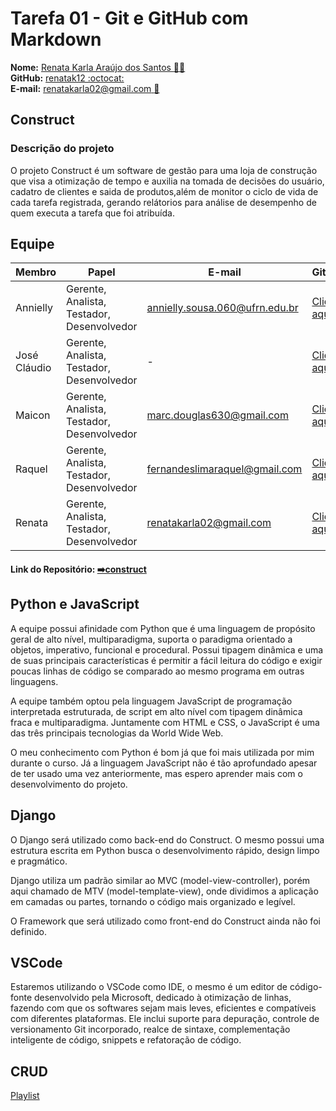 # Tarefa 01 - Git e GitHub com Markdown

**Nome:** [Renata Karla Araújo dos Santos :woman_technologist:](http://lattes.cnpq.br/4286250622494169)  
**GitHub:** [renatak12 :octocat:](https://github.com/renatak12)  
**E-mail:** [renatakarla02@gmail.com :email:](http://renatakarla02@gmail.com)

## Construct

### Descrição do projeto

O projeto Construct é um software de gestão para uma loja de construção que visa a otimização de tempo e auxilia na tomada de decisões do usuário, cadatro de clientes e saida de produtos,além de monitor o ciclo de vida de cada tarefa registrada, gerando relátorios para análise de desempenho de quem executa a tarefa que foi atribuída.

## Equipe

| Membro    | Papel                                      | E-mail                      | GitHub                                                     |
| --------- | ------------------------------------------ | --------------------------- | ---------------------------------------------------------- |
| Annielly | Gerente, Analista, Testador, Desenvolvedor | annielly.sousa.060@ufrn.edu.br | [Clique aqui](https://github.com/Anniellyfs)        |
| José Cláudio   | Gerente, Analista, Testador, Desenvolvedor |  -  | [Clique aqui](https://github.com/ZeClaudio-Jr)   |
| Maicon   | Gerente, Analista, Testador, Desenvolvedor | marc.douglas630@gmail.com | [Clique aqui](https://github.com/mdouglas630) |
| Raquel      | Gerente, Analista, Testador, Desenvolvedor | fernandeslimaraquel@gmail.com           | [Clique aqui](https://github.com/fernandesraquel)       |
| Renata      | Gerente, Analista, Testador, Desenvolvedor | renatakarla02@gmail.com | [Clique aqui](https://github.com/renatak12)       |

#### Link do Repositório: [➡️construct]()

## Python e JavaScript

A equipe possui afinidade com Python que é uma linguagem de propósito geral de alto nível, multiparadigma, suporta o paradigma orientado a objetos, imperativo, funcional e procedural. Possui tipagem dinâmica e uma de suas principais características é permitir a fácil leitura do código e exigir poucas linhas de código se comparado ao mesmo programa em outras linguagens.

A equipe também optou pela linguagem JavaScript de programação interpretada estruturada, de script em alto nível com tipagem dinâmica fraca e multiparadigma. Juntamente com HTML e CSS, o JavaScript é uma das três principais tecnologias da World Wide Web.

O meu conhecimento com Python é bom já que foi mais utilizada por mim durante o curso. Já a linguagem JavaScript não é tão aprofundado apesar de ter usado uma vez anteriormente, mas espero aprender mais com o desenvolvimento do projeto.
## Django 

 O Django será utilizado como back-end do Construct. O mesmo possui uma estrutura escrita em Python busca o desenvolvimento rápido, design limpo e pragmático.

Django utiliza um padrão similar ao MVC (model-view-controller), porém aqui chamado de MTV (model-template-view), onde dividimos a aplicação em camadas ou partes, tornando o código mais organizado e legível.

O Framework que será utilizado como front-end do Construct ainda não foi definido.

## VSCode

Estaremos utilizando o VSCode como IDE, o mesmo é um editor de código-fonte desenvolvido pela Microsoft, dedicado à otimização de linhas, fazendo com que os softwares sejam mais leves, eficientes e compatíveis com diferentes plataformas.
Ele inclui suporte para depuração, controle de versionamento Git incorporado, realce de sintaxe, complementação inteligente de código, snippets e refatoração de código.

## CRUD

[Playlist](https://www.youtube.com/watch?v=EPzUN97KvNU&list=PLuJZH5pDX4GKrPyVImrii6mZ3kdwAOLvv)

